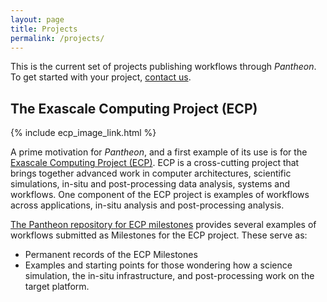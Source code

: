 ```yaml
---
layout: page
title: Projects 
permalink: /projects/
---
```


This is the current set of projects publishing workflows through *Pantheon*. To get started with your project, [contact us](mailto:pantheon-help@lanl.gov).

## The Exascale Computing Project (ECP)

{% include ecp_image_link.html %}


A prime motivation for *Pantheon*, and a first example of its use is for the [Exascale Computing Project (ECP)](https://www.exascaleproject.org/). ECP is a cross-cutting project that brings together advanced work in computer architectures, scientific simulations, in-situ and post-processing data analysis, systems and workflows. One component of the ECP project is examples of workflows across applications, in-situ analysis and post-processing analysis. 

[The Pantheon repository for ECP milestones](https://github.com/pantheonscience/ECP-Artifacts/tree/master/artifacts) provides several examples of workflows submitted as Milestones for the ECP project. These serve as:

- Permanent records of the ECP Milestones
- Examples and starting points for those wondering how a science simulation, the in-situ infrastructure, and post-processing work on the target platform.

